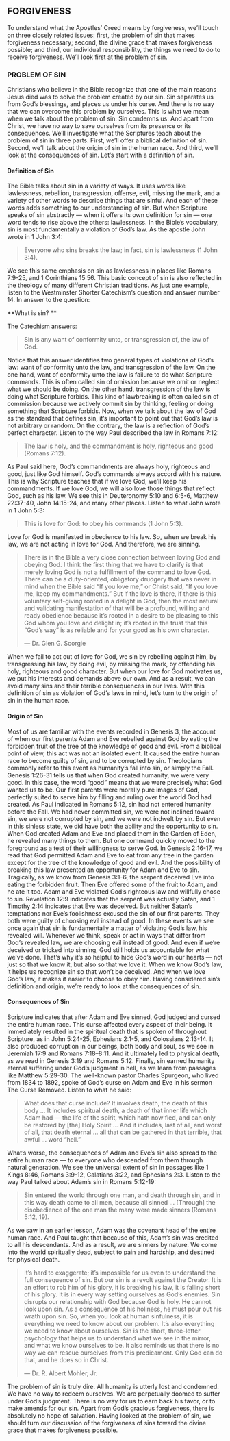 ## FORGIVENESS
	
To understand what the Apostles’ Creed means by forgiveness, we’ll touch on three closely related issues: first, the problem of sin that makes forgiveness necessary; second, the divine grace that makes forgiveness possible; and third, our individual responsibility, the things we need to do to receive forgiveness. We’ll look first at the problem of sin.


### PROBLEM OF SIN

Christians who believe in the Bible recognize that one of the main reasons Jesus died was to solve the problem created by our sin. Sin separates us from God’s blessings, and places us under his curse. And there is no way that we can overcome this problem by ourselves. This is what we mean when we talk about the problem of sin: Sin condemns us. And apart from Christ, we have no way to save ourselves from its presence or its consequences. 
We’ll investigate what the Scriptures teach about the problem of sin in three parts. First, we’ll offer a biblical definition of sin. Second, we’ll talk about the origin of sin in the human race. And third, we’ll look at the consequences of sin. Let’s start with a definition of sin.


#### Definition of Sin
	
The Bible talks about sin in a variety of ways. It uses words like lawlessness, rebellion, transgression, offense, evil, missing the mark, and a variety of other words to describe things that are sinful. And each of these words adds something to our understanding of sin. 
But when Scripture speaks of sin abstractly — when it offers its own definition for sin — one word tends to rise above the others: lawlessness. In the Bible’s vocabulary, sin is most fundamentally a violation of God’s law. As the apostle John wrote in 1 John 3:4:

> Everyone who sins breaks the law; in fact, sin is lawlessness (1 John 3:4).

We see this same emphasis on sin as lawlessness in places like Romans 7:9-25, and 1 Corinthians 15:56. This basic concept of sin is also reflected in the theology of many different Christian traditions.
As just one example, listen to the Westminster Shorter Catechism’s question and answer number 14. In answer to the question:

**What is sin? **

The Catechism answers:

> Sin is any want of conformity unto, or transgression of, the law of God.

Notice that this answer identifies two general types of violations of God’s law: want of conformity unto the law, and transgression of the law. 
On the one hand, want of conformity unto the law is failure to do what Scripture commands. This is often called sin of omission because we omit or neglect what we should be doing. On the other hand, transgression of the law is doing what Scripture forbids. This kind of lawbreaking is often called sin of commission because we actively commit sin by thinking, feeling or doing something that Scripture forbids.
Now, when we talk about the law of God as the standard that defines sin, it’s important to point out that God’s law is not arbitrary or random. On the contrary, the law is a reflection of God’s perfect character. Listen to the way Paul described the law in Romans 7:12:

> The law is holy, and the commandment is holy, righteous and good (Romans 7:12).

As Paul said here, God’s commandments are always holy, righteous and good, just like God himself. God’s commands always accord with his nature.
This is why Scripture teaches that if we love God, we’ll keep his commandments. If we love God, we will also love those things that reflect God, such as his law. We see this in Deuteronomy 5:10 and 6:5-6, Matthew 22:37-40, John 14:15-24, and many other places. Listen to what John wrote in 1 John 5:3:
> 
> This is love for God: to obey his commands (1 John 5:3).

Love for God is manifested in obedience to his law. So, when we break his law, we are not acting in love for God. And therefore, we are sinning.

> There is in the Bible a very close connection between loving God and obeying God. I think the first thing that we have to clarify is that merely loving God is not a fulfillment of the command to love God. There can be a duty-oriented, obligatory drudgery that was never in mind when the Bible said “If you love me,” or Christ said, “If you love me, keep my commandments.” But if the love is there, if there is this voluntary self-giving rooted in a delight in God, then the most natural and validating manifestation of that will be a profound, willing and ready obedience because it’s rooted in a desire to be pleasing to this God whom you love and delight in; it’s rooted in the trust that this “God’s way” is as reliable and for your good as his own character. 
> 
> —	Dr. Glen G. Scorgie

When we fail to act out of love for God, we sin by rebelling against him, by transgressing his law, by doing evil, by missing the mark, by offending his holy, righteous and good character. But when our love for God motivates us, we put his interests and demands above our own. And as a result, we can avoid many sins and their terrible consequences in our lives.
With this definition of sin as violation of God’s laws in mind, let’s turn to the origin of sin in the human race.


#### Origin of Sin
	
Most of us are familiar with the events recorded in Genesis 3, the account of when our first parents Adam and Eve rebelled against God by eating the forbidden fruit of the tree of the knowledge of good and evil. From a biblical point of view, this act was not an isolated event. It caused the entire human race to become guilty of sin, and to be corrupted by sin. Theologians commonly refer to this event as humanity’s fall into sin, or simply the Fall.
Genesis 1:26-31 tells us that when God created humanity, we were very good. In this case, the word “good” means that we were precisely what God wanted us to be. Our first parents were morally pure images of God, perfectly suited to serve him by filling and ruling over the world God had created. 
As Paul indicated in Romans 5:12, sin had not entered humanity before the Fall. We had never committed sin, we were not inclined toward sin, we were not corrupted by sin, and we were not indwelt by sin. 
But even in this sinless state, we did have both the ability and the opportunity to sin. When God created Adam and Eve and placed them in the Garden of Eden, he revealed many things to them. But one command quickly moved to the foreground as a test of their willingness to serve God. In Genesis 2:16-17, we read that God permitted Adam and Eve to eat from any tree in the garden except for the tree of the knowledge of good and evil. And the possibility of breaking this law presented an opportunity for Adam and Eve to sin. 
Tragically, as we know from Genesis 3:1-6, the serpent deceived Eve into eating the forbidden fruit. Then Eve offered some of the fruit to Adam, and he ate it too. Adam and Eve violated God’s righteous law and willfully chose to sin. Revelation 12:9 indicates that the serpent was actually Satan, and 1 Timothy 2:14 indicates that Eve was deceived. But neither Satan’s temptations nor Eve’s foolishness excused the sin of our first parents. They both were guilty of choosing evil instead of good. 
In these events we see once again that sin is fundamentally a matter of violating God’s law, his revealed will. Whenever we think, speak or act in ways that differ from God’s revealed law, we are choosing evil instead of good. And even if we’re deceived or tricked into sinning, God still holds us accountable for what we’ve done. That’s why it’s so helpful to hide God’s word in our hearts — not just so that we know it, but also so that we love it. When we know God’s law, it helps us recognize sin so that won’t be deceived. And when we love God’s law, it makes it easier to choose to obey him.
Having considered sin’s definition and origin, we’re ready to look at the consequences of sin.


#### Consequences of Sin

Scripture indicates that after Adam and Eve sinned, God judged and cursed the entire human race. This curse affected every aspect of their being. It immediately resulted in the spiritual death that is spoken of throughout Scripture, as in John 5:24-25, Ephesians 2:1-5, and Colossians 2:13-14. It also produced corruption in our beings, both body and soul, as we see in Jeremiah 17:9 and Romans 7:18–8:11. And it ultimately led to physical death, as we read in Genesis 3:19 and Romans 5:12. Finally, sin earned humanity eternal suffering under God’s judgment in hell, as we learn from passages like Matthew 5:29-30.
The well-known pastor Charles Spurgeon, who lived from 1834 to 1892, spoke of God’s curse on Adam and Eve in his sermon The Curse Removed. Listen to what he said:

> What does that curse include? It involves death, the death of this body … It includes spiritual death, a death of that inner life which Adam had — the life of the spirit, which hath now fled, and can only be restored by [the] Holy Spirit … And it includes, last of all, and worst of all, that death eternal … all that can be gathered in that terrible, that awful … word “hell.” 

What’s worse, the consequences of Adam and Eve’s sin also spread to the entire human race — to everyone who descended from them through natural generation. We see the universal extent of sin in passages like 1 Kings 8:46, Romans 3:9-12, Galatians 3:22, and Ephesians 2:3. Listen to the way Paul talked about Adam’s sin in Romans 5:12-19:

> Sin entered the world through one man, and death through sin, and in this way death came to all men, because all sinned … [Through] the disobedience of the one man the many were made sinners (Romans 5:12, 19).

As we saw in an earlier lesson, Adam was the covenant head of the entire human race. And Paul taught that because of this, Adam’s sin was credited to all his descendants. And as a result, we are sinners by nature. We come into the world spiritually dead, subject to pain and hardship, and destined for physical death. 

> It’s hard to exaggerate; it’s impossible for us even to understand the full consequence of sin. But our sin is a revolt against the Creator. It is an effort to rob him of his glory, it is breaking his law, it is falling short of his glory. It is in every way setting ourselves as God’s enemies. Sin disrupts our relationship with God because God is holy. He cannot look upon sin. As a consequence of his holiness, he must pour out his wrath upon sin. So, when you look at human sinfulness, it is everything we need to know about our problem. It’s also everything we need to know about ourselves. Sin is the short, three-letter psychology that helps us to understand what we see in the mirror, and what we know ourselves to be. It also reminds us that there is no way we can rescue ourselves from this predicament. Only God can do that, and he does so in Christ. 
> 
> —	Dr. R. Albert Mohler, Jr.

The problem of sin is truly dire. All humanity is utterly lost and condemned. We have no way to redeem ourselves. We are perpetually doomed to suffer under God’s judgment. There is no way for us to earn back his favor, or to make amends for our sin. Apart from God’s gracious forgiveness, there is absolutely no hope of salvation.
Having looked at the problem of sin, we should turn our discussion of the forgiveness of sins toward the divine grace that makes forgiveness possible.
